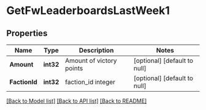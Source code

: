 # GetFwLeaderboardsLastWeek1

## Properties
Name | Type | Description | Notes
------------ | ------------- | ------------- | -------------
**Amount** | **int32** | Amount of victory points | [optional] [default to null]
**FactionId** | **int32** | faction_id integer | [optional] [default to null]

[[Back to Model list]](../README.md#documentation-for-models) [[Back to API list]](../README.md#documentation-for-api-endpoints) [[Back to README]](../README.md)


